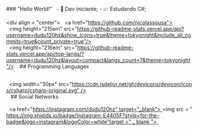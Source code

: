 ​###​ ​"Hello World!"   
 ​-​ 🤯 Dev iniciante; 
 ​-​ 📈 Estudando C#; 
  
 ​<div align = "center"> 
 ​  <a href="https://github.com/nicolassousa"> 
 ​  <img height="215em" src="https://github-readme-stats.vercel.app/api?username=dudu120hz&show_icons=true&theme=tokyonight&include_all_commits=true&count_private=true"/> 
 ​  <img height="218em" src="https://github-readme-stats.vercel.app/api/top-langs/?username=dudu120hz&layout=compact&langs_count=7&theme=tokyonight"/> 
 ​</div> 
 ​   
 ​##​ ​Programming Languages 
 ​<div> 
 ​  <img width="30px" src="https://cdn.jsdelivr.net/gh/devicons/devicon/icons/csharp/csharp-original.svg" /> 
 ​<div> 
 ​   
 ​##​ ​Social Networks 
 ​<div>  
 ​  <a href="https://instagram.com/dudu120hz" target="_blank"> <img src = "https://img.shields.io/badge/Instagram-E4405F?style=for-the-badge&logo=instagram&logoColor=white"target =" _ blank "> </a> 
 ​</div> 
  
